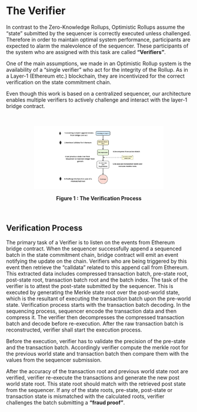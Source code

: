 # The Verifier
In contrast to the Zero-Knowledge Rollups, Optimistic Rollups assume the “state”
submitted by the sequencer is correctly executed unless challenged. Therefore in
order to maintain optimal system performance, participants are expected to alarm
the malevolence of the sequencer. These participants of the system who are assigned
with this task are called **“Verifiers”**.

One of the main assumptions, we made in an Optimistic Rollup system is the
availability of a “single verifier” who act for the integrity of the Rollup. As in a
Layer-1 (Ethereum etc.) blockchain, they are incentivized for the correct verification
on the state commitment chain.

Even though this work is based on a centralized sequencer, our architecture enables
multiple verifiers to actively challenge and interact with the layer-1 bridge contract.

&nbsp;
&nbsp;

<div align="center">
    <img src="verifier.jpg" alt="Image Alt Text" width="70%" height="70%" />
    <p><strong>Figure 1 : The Verification Process</strong></p>
</div>
&nbsp;
&nbsp;


## Verification Process
The primary task of a Verifier is to listen on the events from Ethereum bridge contract.
When the sequencer successfully append a sequenced batch in the state commitment
chain, bridge contract will emit an event notifying the update on the chain. Verifiers
who are being triggered by this event then retrieve the “calldata” related to this
append call from Ethereum. This extracted data includes compressed transaction
batch, pre-state root, post-state root, transaction batch root and the batch index.
The task of the verifier is to attest the post-state submitted by the sequencer. This
is executed by generating the Merkle state root over the post-world state, which is
the resultant of executing the transaction batch upon the pre-world state.
Verification process starts with the transaction batch decoding. In the sequencing
process, sequencer encode the transaction data and then compress it. The verifier
then decompresses the compressed transaction batch and decode before re-execution.
After the raw transaction batch is reconstructed, verifier shall start the execution
process.

Before the execution, verifier has to validate the precision of the pre-state and the
transaction batch. Accordingly verifier compute the merkle root for the previous
world state and transaction batch then compare them with the values from the
sequencer submission.

After the accuracy of the transaction root and previous world state root are verified,
verifier re-execute the transactions and generate the new post world state root. This
state root should match with the retrieved post state from the sequencer. If any
of the state roots, pre-state, post-state or transaction state is mismatched with the
calculated roots, verifier challenges the batch submitting a **“fraud proof”**.


